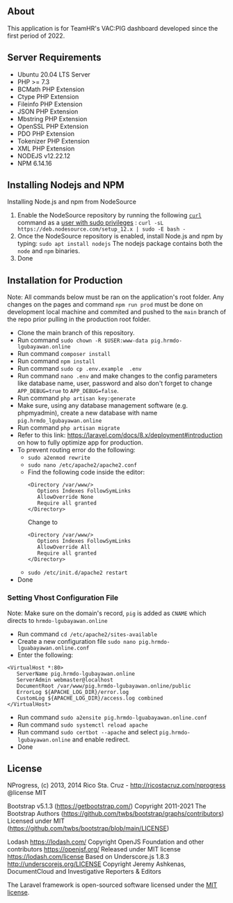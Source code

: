 ## About
This application is for TeamHR's VAC:PIG dashboard developed since the first period of 2022. 

## Server Requirements
- Ubuntu 20.04 LTS Server
- PHP >= 7.3
- BCMath PHP Extension
- Ctype PHP Extension
- Fileinfo PHP Extension
- JSON PHP Extension
- Mbstring PHP Extension
- OpenSSL PHP Extension
- PDO PHP Extension
- Tokenizer PHP Extension
- XML PHP Extension
- NODEJS v12.22.12
- NPM 6.14.16

## Installing Nodejs and NPM 
Installing Node.js and npm from NodeSource
1. Enable the NodeSource repository by running the following  [`curl`](https://linuxize.com/post/curl-command-examples/)  command as a  [user with sudo privileges](https://linuxize.com/post/how-to-create-a-sudo-user-on-ubuntu/)  :
`curl -sL https://deb.nodesource.com/setup_12.x | sudo -E bash -`
2. Once the NodeSource repository is enabled, install Node.js and npm by typing:
`sudo apt install nodejs`
The nodejs package contains both the  `node`  and  `npm`  binaries.
3. Done


## Installation for Production
Note: All commands below must be ran on the application's root folder. Any changes on the pages and command `npm run prod` must be done on development local machine and commited and pushed to the `main` branch of the repo prior pulling in the production root folder. 
- Clone the main branch of this repository.
- Run command `sudo chown -R $USER:www-data pig.hrmdo-lgubayawan.online`
- Run command `composer install`
- Run command `npm install`
- Run command `sudo cp .env.example  .env`
- Run command `nano .env` and make changes to the config parameters like database name, user, password and also don't forget to change `APP_DEBUG=true` to `APP_DEBUG=false`. 
- Run command `php artisan key:generate`
- Make sure, using any database management software (e.g. phpmyadmin), create a new database with name `pig.hrmdo_lgubayawan.online`
- Run command `php artisan migrate`
- Refer to this link: https://laravel.com/docs/8.x/deployment#introduction on how to fully optimize app for production.
- To prevent routing error do the following:
    - `sudo a2enmod rewrite`
    - `sudo nano /etc/apache2/apache2.conf`
    - Find the following code inside the editor:
        ```
        <Directory /var/www/> 
           Options Indexes FollowSymLinks
           AllowOverride None
           Require all granted
        </Directory> 
        ```
        Change to 
        ```
        <Directory /var/www/> 
           Options Indexes FollowSymLinks
           AllowOverride All
           Require all granted
        </Directory> 
        ```
    - `sudo /etc/init.d/apache2 restart`
- Done
 
 ### Setting Vhost Configuration File
 Note: Make sure on the domain's record, `pig` is added as `CNAME` which directs to `hrmdo-lgubayawan.online`
 - Run command `cd /etc/apache2/sites-available`
 - Create a new configuration file `sudo nano pig.hrmdo-lguabayawan.online.conf`
 - Enter the following:
 ```
 <VirtualHost *:80>
    ServerName pig.hrmdo-lgubayawan.online
    ServerAdmin webmaster@localhost
    DocumentRoot /var/www/pig.hrmdo-lgubayawan.online/public
    ErrorLog ${APACHE_LOG_DIR}/error.log
    CustomLog ${APACHE_LOG_DIR}/access.log combined
</VirtualHost>
 ```
- Run command `sudo a2ensite pig.hrmdo-lguabayawan.online.conf`
- Run command `sudo systemctl reload apache`
- Run command `sudo certbot --apache` and select `pig.hrmdo-lgubayawan.online` and enable redirect.
- Done


## License
NProgress, (c) 2013, 2014 Rico Sta. Cruz - http://ricostacruz.com/nprogress
 @license MIT 

   Bootstrap v5.1.3 (https://getbootstrap.com/)
   Copyright 2011-2021 The Bootstrap Authors (https://github.com/twbs/bootstrap/graphs/contributors)
  Licensed under MIT (https://github.com/twbs/bootstrap/blob/main/LICENSE)


 Lodash <https://lodash.com/>
 Copyright OpenJS Foundation and other contributors <https://openjsf.org/>
 Released under MIT license <https://lodash.com/license>
 Based on Underscore.js 1.8.3 <http://underscorejs.org/LICENSE>
 Copyright Jeremy Ashkenas, DocumentCloud and Investigative Reporters & Editors


The Laravel framework is open-sourced software licensed under the [MIT license](https://opensource.org/licenses/MIT).
